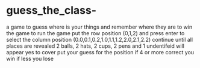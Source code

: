 # guess_the_class-
a game to guess where is your things and remember where they are to win the game 
to run the game put the row  position (0,1,2) and press enter to select the column position (0.0,0.1,0.2,1.0,1.1,1.2,2.0,2.1,2.2)
continue until all places are revealed 
2 balls, 2 hats, 2 cups, 2 pens and 1 undentifeid will appear 
yes to cover 
put your guess for the position 
if 4 or more correct you win
if less you lose 
